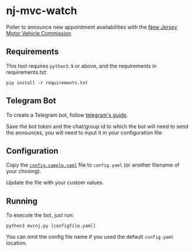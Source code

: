 # nj-mvc-watch

Poller to announce new appointment availabilities with the [New Jersey Motor Vehicle Commission](https://telegov.njportal.com/njmvc/AppointmentWizard/)

## Requirements

This tool requires `python3.9` or above, and the requirements in requirements.txt:

`pip install -r requirements.txt`

## Telegram Bot

To create a Telegram bot, follow [telegram's guide](https://core.telegram.org/bots#6-botfather).

Save the bot token and the chat/group id to which the bot will need to send the announces, you will need to input it in your configuration file


## Configuration

Copy the [`config.sample.yaml`](config.sample.yaml) file to `config.yaml` (or another filename of your chosing).

Update the file with your custom values.

## Running

To execute the bot, just run:

`python3 mvcnj.py [configfile.yaml]`

You can omit the config file name if you used the default `config.yaml` location.
